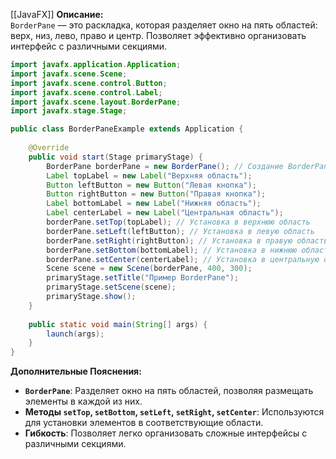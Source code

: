 [[JavaFX]]
**Описание:**  
`BorderPane` — это раскладка, которая разделяет окно на пять областей: верх, низ, лево, право и центр. Позволяет эффективно организовать интерфейс с различными секциями.

```java ignore
import javafx.application.Application;
import javafx.scene.Scene;
import javafx.scene.control.Button;
import javafx.scene.control.Label;
import javafx.scene.layout.BorderPane;
import javafx.stage.Stage;

public class BorderPaneExample extends Application {
    
    @Override
    public void start(Stage primaryStage) {
        BorderPane borderPane = new BorderPane(); // Создание BorderPane
        Label topLabel = new Label("Верхняя область");
        Button leftButton = new Button("Левая кнопка");
        Button rightButton = new Button("Правая кнопка");
        Label bottomLabel = new Label("Нижняя область");
        Label centerLabel = new Label("Центральная область");
        borderPane.setTop(topLabel); // Установка в верхнюю область
        borderPane.setLeft(leftButton); // Установка в левую область
        borderPane.setRight(rightButton); // Установка в правую область
        borderPane.setBottom(bottomLabel); // Установка в нижнюю область
        borderPane.setCenter(centerLabel); // Установка в центральную область
        Scene scene = new Scene(borderPane, 400, 300);
        primaryStage.setTitle("Пример BorderPane");
        primaryStage.setScene(scene);
        primaryStage.show();
    }
    
    public static void main(String[] args) {
        launch(args);
    }
}
```

**Дополнительные Пояснения:**

- **`BorderPane`**: Разделяет окно на пять областей, позволяя размещать элементы в каждой из них.
- **Методы `setTop`, `setBottom`, `setLeft`, `setRight`, `setCenter`**: Используются для установки элементов в соответствующие области.
- **Гибкость**: Позволяет легко организовать сложные интерфейсы с различными секциями.

